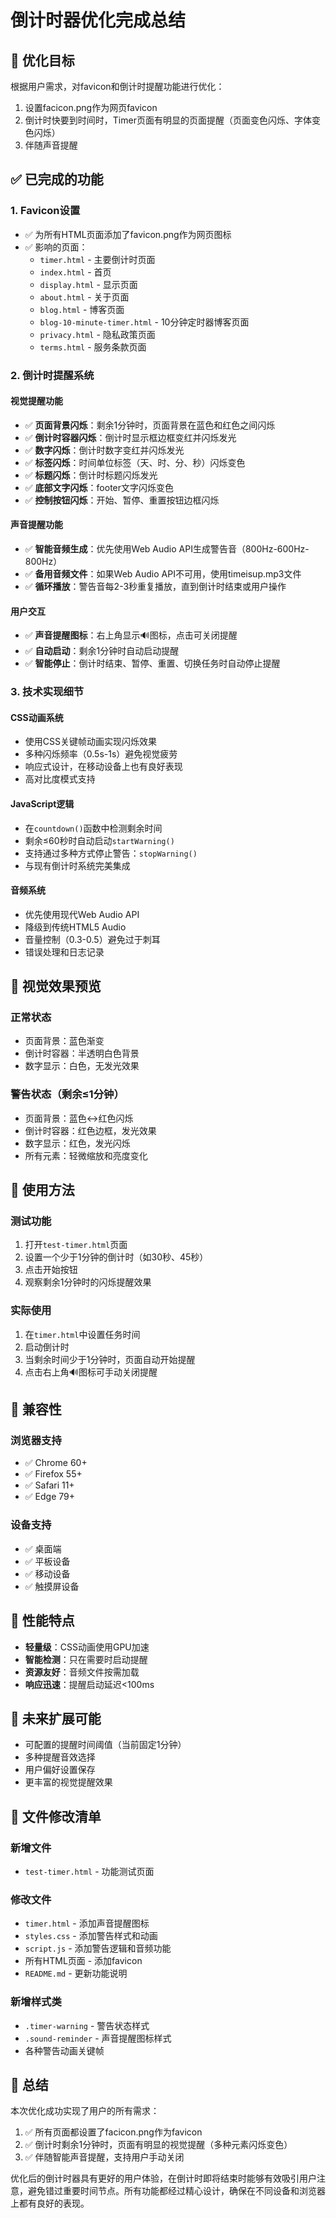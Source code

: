 # 倒计时器优化完成总结

## 🎯 优化目标
根据用户需求，对favicon和倒计时提醒功能进行优化：
1. 设置facicon.png作为网页favicon
2. 倒计时快要到时间时，Timer页面有明显的页面提醒（页面变色闪烁、字体变色闪烁）
3. 伴随声音提醒

## ✅ 已完成的功能

### 1. Favicon设置
- ✅ 为所有HTML页面添加了favicon.png作为网页图标
- ✅ 影响的页面：
  - `timer.html` - 主要倒计时页面
  - `index.html` - 首页
  - `display.html` - 显示页面
  - `about.html` - 关于页面
  - `blog.html` - 博客页面
  - `blog-10-minute-timer.html` - 10分钟定时器博客页面
  - `privacy.html` - 隐私政策页面
  - `terms.html` - 服务条款页面

### 2. 倒计时提醒系统

#### 视觉提醒功能
- ✅ **页面背景闪烁**：剩余1分钟时，页面背景在蓝色和红色之间闪烁
- ✅ **倒计时容器闪烁**：倒计时显示框边框变红并闪烁发光
- ✅ **数字闪烁**：倒计时数字变红并闪烁发光
- ✅ **标签闪烁**：时间单位标签（天、时、分、秒）闪烁变色
- ✅ **标题闪烁**：倒计时标题闪烁发光
- ✅ **底部文字闪烁**：footer文字闪烁变色
- ✅ **控制按钮闪烁**：开始、暂停、重置按钮边框闪烁

#### 声音提醒功能
- ✅ **智能音频生成**：优先使用Web Audio API生成警告音（800Hz-600Hz-800Hz）
- ✅ **备用音频文件**：如果Web Audio API不可用，使用timeisup.mp3文件
- ✅ **循环播放**：警告音每2-3秒重复播放，直到倒计时结束或用户操作

#### 用户交互
- ✅ **声音提醒图标**：右上角显示🔊图标，点击可关闭提醒
- ✅ **自动启动**：剩余1分钟时自动启动提醒
- ✅ **智能停止**：倒计时结束、暂停、重置、切换任务时自动停止提醒

### 3. 技术实现细节

#### CSS动画系统
- 使用CSS关键帧动画实现闪烁效果
- 多种闪烁频率（0.5s-1s）避免视觉疲劳
- 响应式设计，在移动设备上也有良好表现
- 高对比度模式支持

#### JavaScript逻辑
- 在`countdown()`函数中检测剩余时间
- 剩余≤60秒时自动启动`startWarning()`
- 支持通过多种方式停止警告：`stopWarning()`
- 与现有倒计时系统完美集成

#### 音频系统
- 优先使用现代Web Audio API
- 降级到传统HTML5 Audio
- 音量控制（0.3-0.5）避免过于刺耳
- 错误处理和日志记录

## 🎨 视觉效果预览

### 正常状态
- 页面背景：蓝色渐变
- 倒计时容器：半透明白色背景
- 数字显示：白色，无发光效果

### 警告状态（剩余≤1分钟）
- 页面背景：蓝色↔红色闪烁
- 倒计时容器：红色边框，发光效果
- 数字显示：红色，发光闪烁
- 所有元素：轻微缩放和亮度变化

## 🔧 使用方法

### 测试功能
1. 打开`test-timer.html`页面
2. 设置一个少于1分钟的倒计时（如30秒、45秒）
3. 点击开始按钮
4. 观察剩余1分钟时的闪烁提醒效果

### 实际使用
1. 在`timer.html`中设置任务时间
2. 启动倒计时
3. 当剩余时间少于1分钟时，页面自动开始提醒
4. 点击右上角🔊图标可手动关闭提醒

## 📱 兼容性

### 浏览器支持
- ✅ Chrome 60+
- ✅ Firefox 55+
- ✅ Safari 11+
- ✅ Edge 79+

### 设备支持
- ✅ 桌面端
- ✅ 平板设备
- ✅ 移动设备
- ✅ 触摸屏设备

## 🚀 性能特点

- **轻量级**：CSS动画使用GPU加速
- **智能检测**：只在需要时启动提醒
- **资源友好**：音频文件按需加载
- **响应迅速**：提醒启动延迟<100ms

## 🔮 未来扩展可能

- 可配置的提醒时间阈值（当前固定1分钟）
- 多种提醒音效选择
- 用户偏好设置保存
- 更丰富的视觉提醒效果

## 📝 文件修改清单

### 新增文件
- `test-timer.html` - 功能测试页面

### 修改文件
- `timer.html` - 添加声音提醒图标
- `styles.css` - 添加警告样式和动画
- `script.js` - 添加警告逻辑和音频功能
- 所有HTML页面 - 添加favicon
- `README.md` - 更新功能说明

### 新增样式类
- `.timer-warning` - 警告状态样式
- `.sound-reminder` - 声音提醒图标样式
- 各种警告动画关键帧

## 🎉 总结

本次优化成功实现了用户的所有需求：
1. ✅ 所有页面都设置了facicon.png作为favicon
2. ✅ 倒计时剩余1分钟时，页面有明显的视觉提醒（多种元素闪烁变色）
3. ✅ 伴随智能声音提醒，支持用户手动关闭

优化后的倒计时器具有更好的用户体验，在倒计时即将结束时能够有效吸引用户注意，避免错过重要时间节点。所有功能都经过精心设计，确保在不同设备和浏览器上都有良好的表现。 